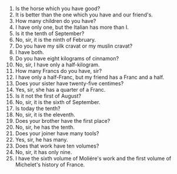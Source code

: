 1. Is the horse which you have good?
2. It is better than the one which you have and our friend's.
3. How many children do you have?
4. I have only one, but the Italian has more than I.
5. Is it the tenth of September?
6. No, sir, it is the ninth of February.
7. Do you have my silk cravat or my muslin cravat?
8. I have both.
9. Do you have eight kilograms of cinnamon?
10. No, sir, I have only a half-kilogram.
11. How many Francs do you have, sir?
12. I have only a half-Franc, but my friend has a Franc and a half.
13. Does your sister have twenty-five centimes?
14. Yes, sir, she has a quarter of a Franc.
15. Is it not the first of August?
16. No, sir, it is the sixth of September.
17. Is today the tenth?
18. No, sir, it is the eleventh.
19. Does your brother have the first place?
20. No, sir, he has the tenth.
21. Does your joiner have many tools?
22. Yes, sir, he has many.
23. Does that work have ten volumes?
24. No, sir, it has only nine.
25. I have the sixth volume of Moliére's work and the first volume of Michelet's
history of France.
